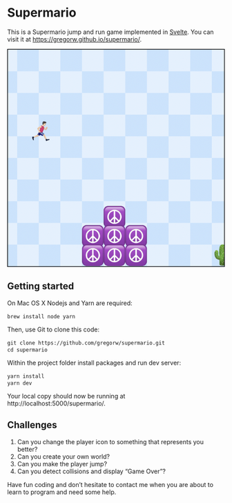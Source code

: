 # Supermario

This is a Supermario jump and run game implemented in [Svelte](https://svelte.dev). You can visit it at https://gregorw.github.io/supermario/.

![game](game.png)

## Getting started

On Mac OS X Nodejs and Yarn are required:

```
brew install node yarn
```

Then, use Git to clone this code:

```
git clone https://github.com/gregorw/supermario.git
cd supermario
```

Within the project folder install packages and run dev server:

```
yarn install
yarn dev
```

Your local copy should now be running at http://localhost:5000/supermario/.

## Challenges

1. Can you change the player icon to something that represents you better?
1. Can you create your own world?
1. Can you make the player jump?
1. Can you detect collisions and display “Game Over”?

Have fun coding and don’t hesitate to contact me when you are about to learn to program and need some help.
